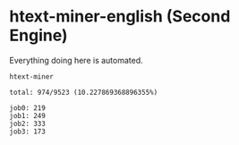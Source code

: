 # htext-miner-english (Second Engine)

Everything doing here is automated.

```
htext-miner

total: 974/9523 (10.227869368896355%)

job0: 219
job1: 249
job2: 333
job3: 173
```